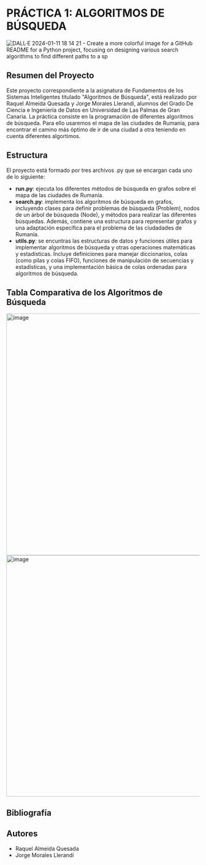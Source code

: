 # PRÁCTICA 1: ALGORITMOS DE BÚSQUEDA

![DALL·E 2024-01-11 18 14 21 - Create a more colorful image for a GitHub README for a Python project, focusing on designing various search algorithms to find different paths to a sp](https://github.com/raquelaq/AlgoritmosDeBusqueda/assets/117348659/9b4ecb1d-084b-44b9-9288-0cec42016bc3)

## Resumen del Proyecto
Este proyecto correspondiente a la asignatura de Fundamentos de los Sistemas Inteligentes titulado "Algoritmos de Búsqueda", está realizado por Raquel Almeida Quesada y Jorge Morales Llerandi, alumnos del Grado De Ciencia e Ingeniería de Datos en Universidad de Las Palmas de Gran Canaria. 
La práctica consiste en la programación de diferentes algorítmos de búsqueda. Para ello usaremos el mapa de las ciudades de Rumanía, para encontrar el camino más óptimo de ir de una ciudad a otra teniendo en cuenta diferentes algortimos.

## Estructura
El proyecto está formado por tres archivos .py que se encargan cada uno de lo siguiente:
- **run.py**: ejecuta los diferentes métodos de búsqueda en grafos sobre el mapa de las ciudades de Rumanía.
- **search.py**: implementa los algoritmos de búsqueda en grafos, incluyendo clases para definir problemas de búsqueda (Problem), nodos de un árbol de búsqueda (Node), y métodos para realizar las diferentes búsquedas. Además, contiene una estructura para representar grafos y una adaptación específica para el problema de las ciudadades de Rumanía.
- **utils.py**: se encuntras las estructuras de datos y funciones útiles para implementar algoritmos de búsqueda y otras operaciones matemáticas y estadísticas. Incluye definiciones para manejar diccionarios, colas (como pilas y colas FIFO), funciones de manipulación de secuencias y estadísticas, y una implementación básica de colas ordenadas para algoritmos de búsqueda.

## Tabla Comparativa de los Algoritmos de Búsqueda
<img width="630" alt="image" src="https://github.com/raquelaq/AlgoritmosDeBusqueda/assets/117348659/66ea5dea-df17-4e02-9a27-5fbe70419f06">
<img width="629" alt="image" src="https://github.com/raquelaq/AlgoritmosDeBusqueda/assets/117348659/14ef2998-2dac-4144-b4fd-6d968edeb04a">

## Bibliografía

## Autores
- Raquel Almeida Quesada
- Jorge Morales Llerandi
